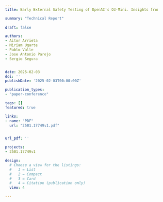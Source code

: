 ```yaml
---
title: Early External Safety Testing of OpenAI's O3-Mini. Insights from Pre-Deployment Evaluation.

summary: "Technical Report"
  
draft: false

authors:
- Aitor Arrieta
- Miriam Ugarte
- Pablo Valle
- Jose Antonio Parejo
- Sergio Segura


date: 2025-02-03
doi: ''
publishDate: '2025-02-03T00:00:00Z'

publication_types: 
- "paper-conference"

tags: []
featured: true

links:
- name: "PDF"
  url: "2501.17749v1.pdf"


url_pdf: ''

projects: 
- 2501.17749v1

design:
  # Choose a view for the listings:
  #   1 = List
  #   2 = Compact
  #   3 = Card
  #   4 = Citation (publication only)
  view: 4

---
```


